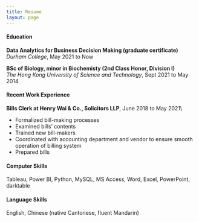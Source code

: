 ```yaml
---
title: Resume
layout: page
---
```

#### Education
**Data Analytics for Business Decision Making (graduate certificate)**\
*Durham College*, May 2021 to Now

**BSc of Biology, minor in Biochemisty (2nd Class Honor, Division I)**\
*The Hong Kong University of Science and Technology*, Sept 2021 to May 2014

#### Recent Work Experience
**Bills Clerk at Henry Wai & Co., Solicitors LLP**, June 2018 to May 2021\
- Formalized bill-making processes
- Examined bills’ contents
- Trained new bill-makers
- Coordinated with accounting department and vendor to ensure smooth operation of billing system
- Prepared bills

#### Computer Skills
Tableau, Power BI, Python, MySQL, MS Access, Word, Excel, PowerPoint, darktable

#### Language Skills
English, Chinese (native Cantonese, fluent Mandarin)
